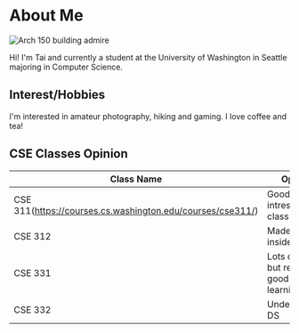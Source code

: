 # **About Me**

  ![Arch 150 building admire](https://github.com/user-attachments/assets/1bbf918c-9f76-47fd-8666-5589c7a01bb2)

  Hi! I'm Tai and currently a student at the University of Washington in Seattle majoring in Computer Science.


  ## Interest/Hobbies  
  I'm interested in amateur photography, hiking and gaming. I love coffee and tea!
    
  ## CSE Classes Opinion

  | Class Name | Opinion |
  | ----------- | ----------- |
  | CSE 311(https://courses.cs.washington.edu/courses/cse311/) | Good intresting class |
  | CSE 312 | Made me cry inside |
  | CSE 331 | Lots of work but really good for my learning |
  | CSE 332 | Understanding DS |

  
